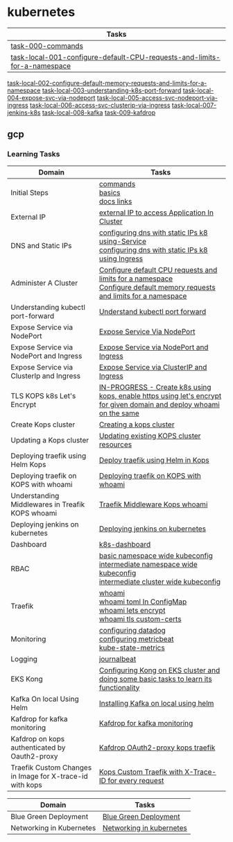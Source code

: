 # kubernetes


Tasks |
---    | 
[task-000-commands](practice-tasks/task-000-commands/commands.md)|
[task-local-001-configure-default-CPU-requests-and-limits-for-a-namespace](practice-tasks/task-local-001-configure-default-CPU-requests-and-limits-for-a-namespace) |
[task-local-002-configure-default-memory-requests-and-limits-for-a-namespace](practice-tasks/task-local-002-configure-default-memory-requests-and-limits-for-a-namespace)
[task-local-003-understanding-k8s-port-forward](practice-tasks/task-local-003-understanding-k8s-port-forward)
[task-local-004-expose-svc-via-nodeport](practice-tasks/task-local-004-expose-svc-via-nodeport)
[task-local-005-access-svc-nodeport-via-ingress](practice-tasks/task-local-005-access-svc-nodeport-via-ingress)
[task-local-006-access-svc-clusterip-via-ingress](practice-tasks/task-local-006-access-svc-clusterip-via-ingress)
[task-local-007-jenkins-k8s](practice-tasks/task-local-007-jenkins-k8s)
[task-local-008-kafka](practice-tasks/task-local-008-kafka)
[task-009-kafdrop](practice-tasks/task-009-kafdrop)



## gcp

### Learning Tasks



Domain | Tasks | 
---    | --- | 
Initial Steps | [commands](task-000-commands/commands.md) <br> [basics](task-000-commands/basics.md) <br> [docs links](task-000-commands/doclinks.md) |
External IP | [external IP to access Application In Cluster](gcp/task-008-external-IP-to-access-Application-In-Cluster) |
DNS and Static IPs | [configuring dns with static IPs k8 using-Service](gcp/task-009-configuring-dns-with-static-IPs-k8-using-Service) <br> [configuring dns with static IPs k8 using Ingress](gcp/task-010-configuring-dns-with-static-IPs-k8-using-Ingress) |
Administer A Cluster | [Configure default CPU requests and limits for a namespace](local-mac/task-001-configure-default-CPU-requests-and-limits-for-a-namespace) <br>  [Configure default memory requests and limits for a namespace](./local-mac/task-002-configure-default-memory-requests-and-limits-for-a-namespace) | 
Understanding kubectl port-forward | [Understand kubectl port forward](local-mac/task-003-understanding-k8s-port-forward)
Expose Service via NodePort | [Expose Service Via NodePort](local-mac/task-004-expose-svc-via-nodeport)
Expose Service via NodePort and Ingress | [Expose Service via NodePort and Ingress](local-mac/task-005-access-svc-nodeport-via-ingress)
Expose Service via ClusterIp and Ingress | [Expose Service via ClusterIP and Ingress](local-mac/task-006-access-svc-clusterip-via-ingress)
TLS KOPS k8s Let's Encrypt | [IN-PROGRESS - Create k8s using kops, enable https using let's encrypt for given domain and deploy whoami on the same](aws/task-019-lets-encrypt-kops-cluster) | 
Create Kops cluster | [Creating a kops cluster](aws/task-028-k8s-cluster-using-kops)
Updating a Kops cluster | [Updating existing KOPS cluster resources](aws/task-029-updating-a-kops-cluster)
Deploying traefik using Helm Kops | [Deploy traefik using Helm in Kops](aws/task-001-deploy-treafik-kops-k8s-helm)
Deploying traefik on KOPS with whoami | [Deploying traefik on KOPS with whoami](aws/task-002-treafik-kops-whoami)
Understanding Middlewares in Treafik KOPS whoami | [Traefik Middleware Kops whoami](aws/task-003-traefik-kops-whoami-middleware)
Deploying jenkins on kubernetes | [Deploying jenkins on kubernetes](local-mac/task-007-jenkins-k8s)
Dashboard | [k8s-dashboard](gcp/task-001-k8s-dashboard/)|
RBAC |  [basic namespace wide kubeconfig](gcp/task-002-basic-namespace-wide-kubeconfig) <br> [intermediate namespace wide kubeconfig](gcp/task-003-intermediate-namespace-wide-kubeconfig)  <br>  [intermediate cluster wide kubeconfig](gcp/task-004-intermediate-cluster-wide-kubeconfig) |
Traefik | [whoami](gcp/task-005-traefik-whoami) <br>  [whoami toml In ConfigMap](gcp/task-006-traefik-whoami-tomlInConfigMap) <br> [whoami lets encrypt](gcp/task-007-traefik-whoami-lets-encrypt) <br> [whoami tls custom-certs](gcp/task-013-traefik-whoami-tls-custom-certs)| 
Monitoring | [configuring datadog](gcp/task-011-configuring-datadog) <br> [configuring metricbeat](gcp/task-014-metricbeat) <br> [kube-state-metrics](gcp/task-015-kube-state-metrics) | 
Logging | [journalbeat](gcp/task-016-journalbeat)  |
EKS Kong | [Configuring Kong on EKS cluster and doing some basic tasks to learn its functionality](aws/task-030-kong-ingress-on-eks) |
Kafka On local Using Helm | [Installing Kafka on local using helm](local-mac/task-008-kafka)
Kafdrop for kafka monitoring | [Kafdrop for kafka monitoring](local-mac/task-009-kafdrop)
Kafdrop on kops authenticated by Oauth2-proxy | [Kafdrop OAuth2-proxy kops traefik](aws/task-004-oauth2-proxy)
Traefik Custom Changes in Image for X-trace-id with kops | [Kops Custom Traefik with X-Trace-ID for every request](aws/task-005-kops-with-treafik-customization)

Domain | Tasks | 
---    | --- | 
Blue Green Deployment | [Blue Green Deployment](concepts/task-001-blue-green-deployment) |
Networking in Kubernetes | [Networking in kubernetes](concepts/task-002-networking)



